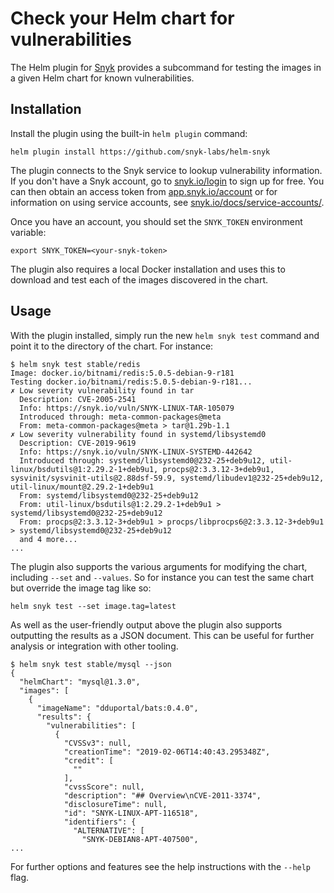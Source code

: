 # Check your Helm chart for vulnerabilities

The Helm plugin for [Snyk](https://snyk.io/) provides a subcommand for testing the images in a given Helm chart for known vulnerabilities.

## Installation

Install the plugin using the built-in `helm plugin` command:

```
helm plugin install https://github.com/snyk-labs/helm-snyk
```

The plugin connects to the Snyk service to lookup vulnerability information. If you don't have a Snyk account, go to [snyk.io/login](https://snyk.io/login) to sign up for free. You can then obtain an access token from [app.snyk.io/account](https://app.snyk.io/account) or for information on using service accounts, see [snyk.io/docs/service-accounts/](https://snyk.io/docs/service-accounts/).

Once you have an account, you should set the `SNYK_TOKEN` environment variable:

```
export SNYK_TOKEN=<your-snyk-token>
```

The plugin also requires a local Docker installation and uses this to download and test each of the images discovered in the chart.


## Usage

With the plugin installed, simply run the new `helm snyk test` command and point it to the directory of the chart. For instance:

```console
$ helm snyk test stable/redis
Image: docker.io/bitnami/redis:5.0.5-debian-9-r181
Testing docker.io/bitnami/redis:5.0.5-debian-9-r181...
✗ Low severity vulnerability found in tar
  Description: CVE-2005-2541
  Info: https://snyk.io/vuln/SNYK-LINUX-TAR-105079
  Introduced through: meta-common-packages@meta
  From: meta-common-packages@meta > tar@1.29b-1.1
✗ Low severity vulnerability found in systemd/libsystemd0
  Description: CVE-2019-9619
  Info: https://snyk.io/vuln/SNYK-LINUX-SYSTEMD-442642
  Introduced through: systemd/libsystemd0@232-25+deb9u12, util-linux/bsdutils@1:2.29.2-1+deb9u1, procps@2:3.3.12-3+deb9u1, sysvinit/sysvinit-utils@2.88dsf-59.9, systemd/libudev1@232-25+deb9u12, util-linux/mount@2.29.2-1+deb9u1
  From: systemd/libsystemd0@232-25+deb9u12
  From: util-linux/bsdutils@1:2.29.2-1+deb9u1 > systemd/libsystemd0@232-25+deb9u12
  From: procps@2:3.3.12-3+deb9u1 > procps/libprocps6@2:3.3.12-3+deb9u1 > systemd/libsystemd0@232-25+deb9u12
  and 4 more...
...
```

The plugin also supports the various arguments for modifying the chart, including `--set` and `--values`. So for instance you can test the same chart but override the image tag like so: 

```console
helm snyk test --set image.tag=latest
```

As well as the user-friendly output above the plugin also supports outputting the results as a JSON document. This can be useful for further analysis or integration with other tooling.

```console
$ helm snyk test stable/mysql --json
{
  "helmChart": "mysql@1.3.0",
  "images": [
    {
      "imageName": "dduportal/bats:0.4.0",
      "results": {
        "vulnerabilities": [
          {
            "CVSSv3": null,
            "creationTime": "2019-02-06T14:40:43.295348Z",
            "credit": [
              ""
            ],
            "cvssScore": null,
            "description": "## Overview\nCVE-2011-3374",
            "disclosureTime": null,
            "id": "SNYK-LINUX-APT-116518",
            "identifiers": {
              "ALTERNATIVE": [
                "SNYK-DEBIAN8-APT-407500",
...
```

For further options and features see the help instructions with the `--help` flag.


